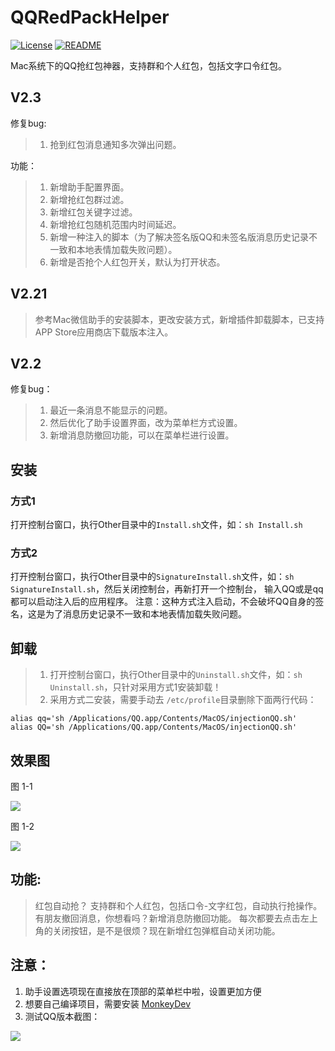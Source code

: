 # QQRedPackHelper

[![License](https://img.shields.io/github/license/mashape/apistatus.svg)](LICENSE)
[![README](https://img.shields.io/badge/README-中文-blue.svg)](README-Chinese.md)

Mac系统下的QQ抢红包神器，支持群和个人红包，包括文字口令红包。

## V2.3

修复bug:
> 1. 抢到红包消息通知多次弹出问题。

功能：
> 1. 新增助手配置界面。
> 2. 新增抢红包群过滤。
> 3. 新增红包关键字过滤。
> 4. 新增抢红包随机范围内时间延迟。
> 5. 新增一种注入的脚本（为了解决签名版QQ和未签名版消息历史记录不一致和本地表情加载失败问题）。
> 6. 新增是否抢个人红包开关，默认为打开状态。

## V2.21
> 参考Mac微信助手的安装脚本，更改安装方式，新增插件卸载脚本，已支持APP Store应用商店下载版本注入。

## V2.2
修复bug：
> 1. 最近一条消息不能显示的问题。
> 2. 然后优化了助手设置界面，改为菜单栏方式设置。
> 3. 新增消息防撤回功能，可以在菜单栏进行设置。

## 安装

### 方式1
打开控制台窗口，执行Other目录中的`Install.sh`文件，如：`sh Install.sh`

### 方式2

打开控制台窗口，执行Other目录中的`SignatureInstall.sh`文件，如：`sh SignatureInstall.sh`，然后关闭控制台，再新打开一个控制台，
输入QQ或是qq都可以启动注入后的应用程序。
注意：这种方式注入启动，不会破坏QQ自身的签名，这是为了消息历史记录不一致和本地表情加载失败问题。

## 卸载
> 1. 打开控制台窗口，执行Other目录中的`Uninstall.sh`文件，如：`sh Uninstall.sh`，只针对采用方式1安装卸载！
> 2. 采用方式二安装，需要手动去 `/etc/profile`目录删除下面两行代码： 
```
alias qq='sh /Applications/QQ.app/Contents/MacOS/injectionQQ.sh'
alias QQ='sh /Applications/QQ.app/Contents/MacOS/injectionQQ.sh'
```

## 效果图

图 1-1

![](https://ws3.sinaimg.cn/large/006tKfTcgy1fpem7ygxofj30hd0nin0d.jpg)

图 1-2

![](https://ws1.sinaimg.cn/large/006tKfTcgy1fpem9bv7kzj30ie0olgop.jpg)
 
## 功能:
> 红包自动抢？ 支持群和个人红包，包括口令-文字红包，自动执行抢操作。
> 有朋友撤回消息，你想看吗？新增消息防撤回功能。
> 每次都要去点击左上角的关闭按钮，是不是很烦？现在新增红包弹框自动关闭功能。

## 注意：
1. 助手设置选项现在直接放在顶部的菜单栏中啦，设置更加方便  
2. 想要自己编译项目，需要安装 [MonkeyDev](https://github.com/AloneMonkey/MonkeyDev)
3. 测试QQ版本截图：

![](https://ws1.sinaimg.cn/large/006tNc79gy1fozoyuhihej30dw09bgly.jpg)  
